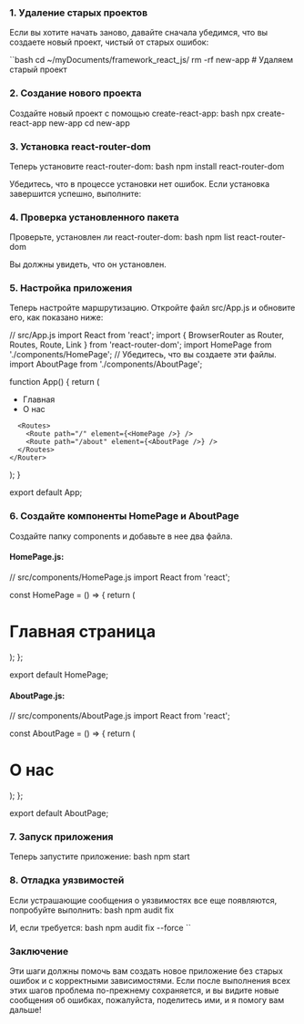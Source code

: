 ### 1. Удаление старых проектов

Если вы хотите начать заново, давайте сначала убедимся, что вы создаете новый проект, чистый от старых ошибок:

``bash
cd ~/myDocuments/framework_react_js/
rm -rf new-app # Удаляем старый проект


### 2. Создание нового проекта

Создайте новый проект с помощью create-react-app:
bash
npx create-react-app new-app
cd new-app

### 3. Установка react-router-dom

Теперь установите react-router-dom:
bash
npm install react-router-dom

Убедитесь, что в процессе установки нет ошибок. Если установка завершится успешно, выполните:

### 4. Проверка установленного пакета

Проверьте, установлен ли react-router-dom:
bash
npm list react-router-dom

Вы должны увидеть, что он установлен.

### 5. Настройка приложения

Теперь настройте маршрутизацию. Откройте файл src/App.js и обновите его, как показано ниже:

// src/App.js
import React from 'react';
import { BrowserRouter as Router, Routes, Route, Link } from 'react-router-dom';
import HomePage from './components/HomePage'; // Убедитесь, что вы создаете эти файлы.
import AboutPage from './components/AboutPage';

function App() {
  return (
    <Router>
      <nav>
        <ul>
          <li>
            <Link to="/">Главная</Link>
          </li>
          <li>
            <Link to="/about">О нас</Link>
          </li>
        </ul>
      </nav>

      <Routes>
        <Route path="/" element={<HomePage />} />
        <Route path="/about" element={<AboutPage />} />
      </Routes>
    </Router>
  );
}

export default App;


### 6. Создайте компоненты HomePage и AboutPage

Создайте папку components и добавьте в нее два файла.

#### HomePage.js:

// src/components/HomePage.js
import React from 'react';

const HomePage = () => {
  return (
    <h1>Главная страница</h1>
  );
};

export default HomePage;


#### AboutPage.js:

// src/components/AboutPage.js
import React from 'react';

const AboutPage = () => {
  return (
    <h1>О нас</h1>
  );
};

export default AboutPage;


### 7. Запуск приложения

Теперь запустите приложение:
bash
npm start

### 8. Отладка уязвимостей

Если устрашающие сообщения о уязвимостях все еще появляются, попробуйте выполнить:
bash
npm audit fix

И, если требуется:
bash
npm audit fix --force
``

### Заключение

Эти шаги должны помочь вам создать новое приложение без старых ошибок и с корректными зависимостями. Если после выполнения всех этих шагов проблема по-прежнему сохраняется, и вы видите новые сообщения об ошибках, пожалуйста, поделитесь ими, и я помогу вам дальше!

